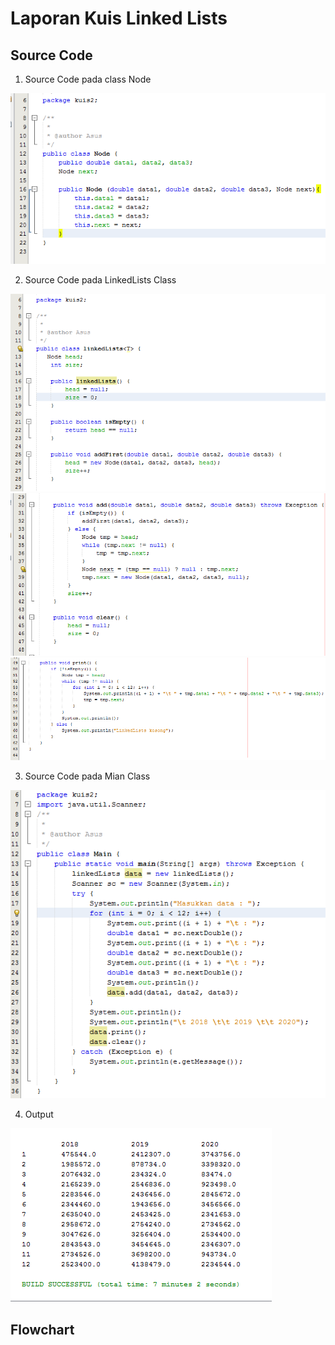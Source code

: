 # Laporan Kuis Linked Lists

## Source Code
1. Source Code pada class Node
<img src="1.PNG">

2. Source Code pada LinkedLists Class
<img src="2.PNG">
<img src="3.PNG">
<img src="4.PNG">

3. Source Code pada Mian Class
<img src="5.PNG">

4. Output
<img src="6.PNG">

## Flowchart

